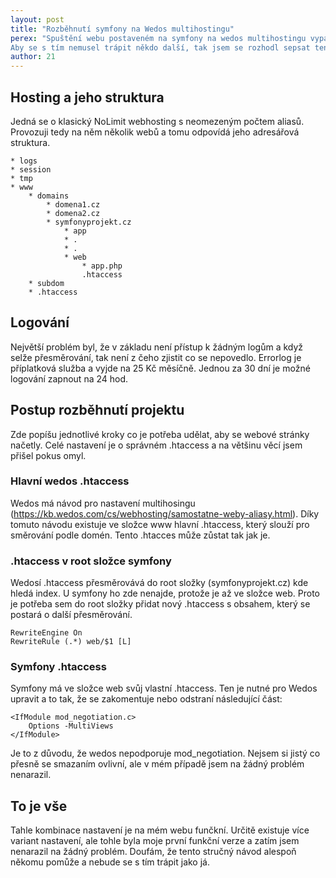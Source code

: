 ```yaml
---
layout: post
title: "Rozběhnutí symfony na Wedos multihostingu"
perex: "Spuštění webu postaveném na symfony na wedos multihostingu vypadalo na první pohled jako snadná věc. Nakonec jsem se na tom zasekl na 3 dny než jsem přišel jak hosting správně nastavit.
Aby se s tím nemusel trápit někdo další, tak jsem se rozhodl sepsat tento článek s návodem a s problémy na které jsem narazil. Finální řešení je nakonec jednoduché."
author: 21
---
```


## Hosting a jeho struktura

Jedná se o klasický NoLimit webhosting s neomezeným počtem aliasů. Provozuji tedy na něm několik webů a tomu odpovídá jeho adresářová struktura.

```
* logs
* session
* tmp
* www
    * domains
        * domena1.cz
        * domena2.cz
        * symfonyprojekt.cz
            * app
            * .
            * .
            * web
                * app.php
                .htaccess            
    * subdom
    * .htaccess
```

## Logování

Největší problém byl, že v základu není přístup k žádným logům a když selže přesměrování, tak není z čeho zjistit co se nepovedlo. Errorlog je příplatková služba a vyjde na 25 Kč měsíčně. Jednou za 30 dní je možné logování zapnout na 24 hod.


## Postup rozběhnutí projektu

Zde popíšu jednotlivé kroky co je potřeba udělat, aby se webové stránky načetly. Celé nastavení je o správném .htaccess a na většinu věcí jsem přišel pokus omyl.

### Hlavní wedos .htaccess

Wedos má návod pro nastavení multihosingu (https://kb.wedos.com/cs/webhosting/samostatne-weby-aliasy.html). Díky tomuto návodu existuje ve složce www hlavní .htaccess, který slouží pro směrování podle domén. Tento .htacces může zůstat tak jak je.

### .htaccess v root složce symfony

Wedosí .htaccess přesměrovává do root složky (symfonyprojekt.cz) kde hledá index. U symfony ho zde nenajde, protože je až ve složce web. Proto je potřeba sem do root složky přidat nový .htaccess s obsahem, který se postará o další přesměrování.

```
RewriteEngine On
RewriteRule (.*) web/$1 [L]
```

### Symfony .htaccess

Symfony má ve složce web svůj vlastní .htaccess. Ten je nutné pro Wedos upravit a to tak, že se zakomentuje nebo odstraní následující část:

```
<IfModule mod_negotiation.c>
    Options -MultiViews
</IfModule>
```

Je to z důvodu, že wedos nepodporuje mod_negotiation. Nejsem si jistý co přesně se smazaním ovlivní, ale v mém případě jsem na žádný problém nenarazil.

## To je vše

Tahle kombinace nastavení je na mém webu funčkní. Určitě existuje více variant nastavení, ale tohle byla moje první funkční verze a zatím jsem nenarazil na žádný problém.
Doufám, že tento stručný návod alespoň někomu pomůže a nebude se s tím trápit jako já.
